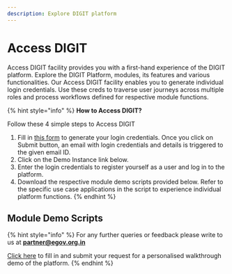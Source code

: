 ```yaml
---
description: Explore DIGIT platform
---
```


# Access DIGIT

Access DIGIT facility provides you with a first-hand experience of the DIGIT platform. Explore the DIGIT Platform, modules, its features and various functionalities. Our Access DIGIT facility enables you to generate individual login credentials. Use these creds to traverse user journeys across multiple roles and process workflows defined for respective module functions. 

{% hint style="info" %}
**How to Access DIGIT?**

Follow these 4 simple steps to Access DIGIT

1. Fill in [this form](https://www.digit.org/access-digit/) to generate your login credentials. Once you click on Submit button, an email with login credentials and details is triggered to the given email ID.
2. Click on the Demo Instance link below. 
3. Enter the login credentials to register yourself as a user and log in to the platform.
4. Download the respective module demo scripts provided below. Refer to the specific use case applications in the script to experience individual platform functions.
{% endhint %}

## Module Demo Scripts





{% hint style="info" %}
For any further queries or feedback please write to us at [**partner@egov.org.in**](mailto:partner@egov.org.in)

[Click here](%20https://www.digit.org/request-a-demo/) to fill in and submit your request for a personalised walkthrough demo of the platform.
{% endhint %}

 





